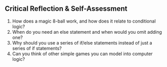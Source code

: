 <section class="module-section" name="Critical Reflection &amp; Self-Assessment">&nbsp;</section>

## Critical Reflection & Self-Assessment
1. How does a magic 8-ball work, and how does it relate to conditional logic?
2. When do you need an else statement and when would you omit adding one?
3. Why should you use a series of if/else statements instead of just a series of if statements?
4. Can you think of other simple games you can model into computer logic?
